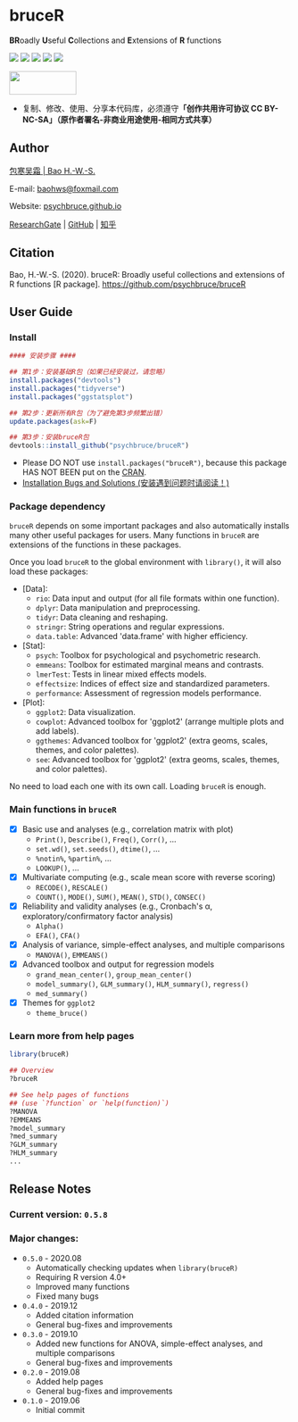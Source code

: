 # bruceR

**BR**oadly **U**seful **C**ollections and **E**xtensions of **R** functions

![](https://img.shields.io/badge/R-package-success)
![](https://img.shields.io/badge/Version-0.5.8-success)
![](https://img.shields.io/github/license/psychbruce/bruceR?label=License&color=success)
[![](https://img.shields.io/badge/lifecycle-maturing-blue.svg)](https://www.tidyverse.org/lifecycle/#maturing)
[![](https://img.shields.io/github/stars/psychbruce/bruceR?style=social)](https://github.com/psychbruce/bruceR/stargazers)

<a href="https://en.wikipedia.org/wiki/Creative_Commons_license"><img src="https://s1.ax1x.com/2020/07/28/aAjUJg.jpg" width="120px" height="42px"></a>

- 复制、修改、使用、分享本代码库，必须遵守<b>「创作共用许可协议 CC BY-NC-SA」（原作者署名-非商业用途使用-相同方式共享）</b>


## Author

[包寒吴霜 \| Bao H.-W.-S.](https://psychbruce.github.io)

E-mail: [baohws@foxmail.com](mailto:baohws@foxmail.com)

Website: [psychbruce.github.io](https://psychbruce.github.io)

[ResearchGate](https://www.researchgate.net/profile/Han_Wu_Shuang_Bao) |
[GitHub](https://github.com/psychbruce) |
[知乎](https://www.zhihu.com/people/psychbruce)


## Citation

Bao, H.-W.-S. (2020). bruceR: Broadly useful collections and extensions of R functions [R package]. https://github.com/psychbruce/bruceR


## User Guide

### Install
```r
#### 安装步骤 ####

## 第1步：安装基础R包（如果已经安装过，请忽略）
install.packages("devtools")
install.packages("tidyverse")
install.packages("ggstatsplot")

## 第2步：更新所有R包（为了避免第3步频繁出错）
update.packages(ask=F)

## 第3步：安装bruceR包
devtools::install_github("psychbruce/bruceR")
```
- Please DO NOT use `install.packages("bruceR")`, because this package HAS NOT BEEN put on the [CRAN](https://cran.r-project.org/).
- [Installation Bugs and Solutions (安装遇到问题时请阅读！)](https://github.com/psychbruce/bruceR/blob/master/Installation%20Bugs%20and%20Solutions.md)


### Package dependency

`bruceR` depends on some important packages and also automatically installs many other useful packages for users. Many functions in `bruceR` are extensions of the functions in these packages.

Once you load `bruceR` to the global environment with `library()`, it will also load these packages:
- [Data]:
  + `rio`: Data input and output (for all file formats within one function).
  + `dplyr`: Data manipulation and preprocessing.
  + `tidyr`: Data cleaning and reshaping.
  + `stringr`: String operations and regular expressions.
  + `data.table`: Advanced 'data.frame' with higher efficiency.
- [Stat]:
  + `psych`: Toolbox for psychological and psychometric research.
  + `emmeans`: Toolbox for estimated marginal means and contrasts.
  + `lmerTest`: Tests in linear mixed effects models.
  + `effectsize`: Indices of effect size and standardized parameters.
  + `performance`: Assessment of regression models performance.
- [Plot]:
  + `ggplot2`: Data visualization.
  + `cowplot`: Advanced toolbox for 'ggplot2' (arrange multiple plots and add labels).
  + `ggthemes`: Advanced toolbox for 'ggplot2' (extra geoms, scales, themes, and color palettes).
  + `see`: Advanced toolbox for 'ggplot2' (extra geoms, scales, themes, and color palettes).

No need to load each one with its own call. Loading `bruceR` is enough.


### Main functions in `bruceR`
- [x] Basic use and analyses (e.g., correlation matrix with plot)
  + `Print()`, `Describe()`, `Freq()`, `Corr()`, ...
  + `set.wd()`, `set.seeds()`, `dtime()`, ...
  + `%notin%`, `%partin%`, ...
  + `LOOKUP()`, ...
- [x] Multivariate computing (e.g., scale mean score with reverse scoring)
  + `RECODE()`, `RESCALE()`
  + `COUNT()`, `MODE()`, `SUM()`, `MEAN()`, `STD()`, `CONSEC()`
- [x] Reliability and validity analyses (e.g., Cronbach's α, exploratory/confirmatory factor analysis)
  + `Alpha()`
  + `EFA()`, `CFA()`
- [x] Analysis of variance, simple-effect analyses, and multiple comparisons
  + `MANOVA()`, `EMMEANS()`
- [x] Advanced toolbox and output for regression models
  + `grand_mean_center()`, `group_mean_center()`
  + `model_summary()`, `GLM_summary()`, `HLM_summary()`, `regress()`
  + `med_summary()`
- [x] Themes for `ggplot2`
  + `theme_bruce()`


### Learn more from help pages
```r
library(bruceR)

## Overview
?bruceR

## See help pages of functions
## (use `?function` or `help(function)`)
?MANOVA
?EMMEANS
?model_summary
?med_summary
?GLM_summary
?HLM_summary
...
```


## Release Notes

### Current version: `0.5.8`
### Major changes:
- `0.5.0` - 2020.08
  + Automatically checking updates when `library(bruceR)`
  + Requiring R version 4.0+
  + Improved many functions
  + Fixed many bugs
- `0.4.0` - 2019.12
  + Added citation information
  + General bug-fixes and improvements
- `0.3.0` - 2019.10
  + Added new functions for ANOVA, simple-effect analyses, and multiple comparisons
  + General bug-fixes and improvements
- `0.2.0` - 2019.08
  + Added help pages
  + General bug-fixes and improvements
- `0.1.0` - 2019.06
  + Initial commit
